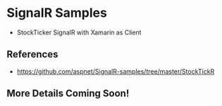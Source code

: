 # SignalR Samples
- StockTicker SignalR with Xamarin as Client

## References
- https://github.com/aspnet/SignalR-samples/tree/master/StockTickR

## More Details Coming Soon!
